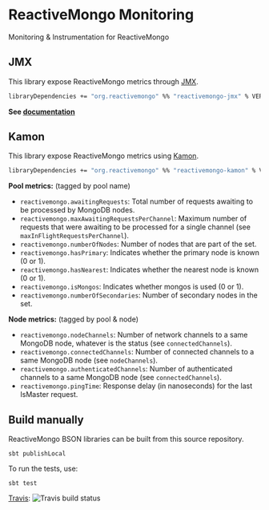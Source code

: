 # ReactiveMongo Monitoring

Monitoring & Instrumentation for ReactiveMongo

## JMX

This library expose ReactiveMongo metrics through [JMX](https://en.wikipedia.org/wiki/Java_Management_Extensions).

```ocaml
libraryDependencies += "org.reactivemongo" %% "reactivemongo-jmx" % VERSION
```

**See [documentation](http://reactivemongo.org/releases/0.1x/documentation/advanced-topics/monitoring.html#jmx)**

## Kamon

This library expose ReactiveMongo metrics using [Kamon](https://kamon.io).

```ocaml
libraryDependencies += "org.reactivemongo" %% "reactivemongo-kamon" % VERSION
```

**Pool metrics:** (tagged by pool name)

- `reactivemongo.awaitingRequests`: Total number of requests awaiting to be processed by MongoDB nodes.
- `reactivemongo.maxAwaitingRequestsPerChannel`: Maximum number of requests that were awaiting to be processed for a single channel (see `maxInFlightRequestsPerChannel`).
- `reactivemongo.numberOfNodes`: Number of nodes that are part of the set.
- `reactivemongo.hasPrimary`: Indicates whether the primary node is known (0 or 1).
- `reactivemongo.hasNearest`: Indicates whether the nearest node is known (0 or 1).
- `reactivemongo.isMongos`: Indicates whether mongos is used (0 or 1).
- `reactivemongo.numberOfSecondaries`: Number of secondary nodes in the set.

**Node metrics:** (tagged by pool & node)

- `reactivemongo.nodeChannels`: Number of network channels to a same MongoDB node, whatever is the status (see `connectedChannels`).
- `reactivemongo.connectedChannels`: Number of connected channels to a same MongoDB node (see `nodeChannels`).
- `reactivemongo.authenticatedChannels`: Number of authenticated channels to a same MongoDB node (see `connectedChannels`).
- `reactivemongo.pingTime`: Response delay (in nanoseconds) for the last IsMaster request.

## Build manually

ReactiveMongo BSON libraries can be built from this source repository.

    sbt publishLocal

To run the tests, use:

    sbt test

[Travis](https://travis-ci.org/ReactiveMongo/ReactiveMongo-Monitoring): ![Travis build status](https://travis-ci.org/ReactiveMongo/ReactiveMongo-Monitoring.png?branch=master)
